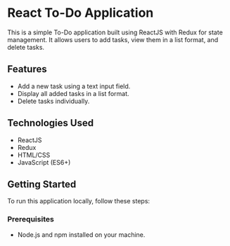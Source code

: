 # React To-Do Application

This is a simple To-Do application built using ReactJS with Redux for state management. It allows users to add tasks, view them in a list format, and delete tasks.

## Features

- Add a new task using a text input field.
- Display all added tasks in a list format.
- Delete tasks individually.

## Technologies Used

- ReactJS
- Redux
- HTML/CSS
- JavaScript (ES6+)

## Getting Started

To run this application locally, follow these steps:

### Prerequisites

- Node.js and npm installed on your machine.

